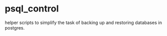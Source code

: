 # psql_control

helper scripts to simplify the task of backing up and restoring databases in postgres.
